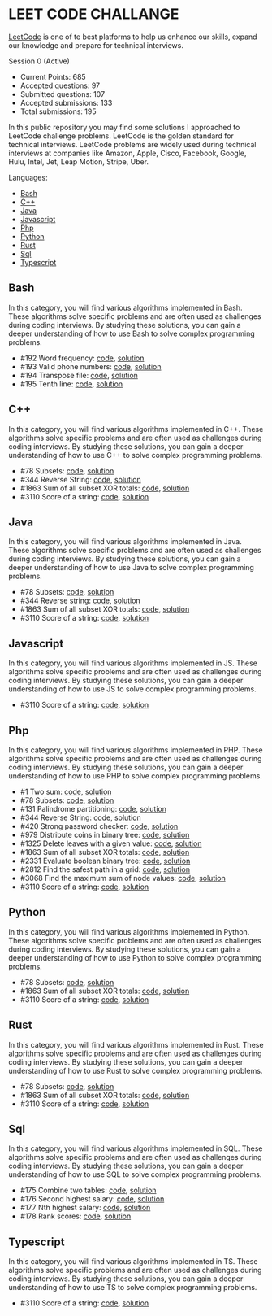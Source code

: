 # LEET CODE CHALLANGE
[LeetCode](https://leetcode.com/) is one of te best platforms to help us enhance our skills, expand our knowledge and 
prepare for technical interviews.

Session 0 (Active)
- Current Points: 685
- Accepted questions: 97
- Submitted questions: 107
- Accepted submissions: 133
- Total submissions: 195

In this public repository you may find some solutions I approached to LeetCode challenge problems. LeetCode is the 
golden standard for technical interviews. LeetCode problems are widely used during technical interviews at companies 
like Amazon, Apple, Cisco, Facebook, Google, Hulu, Intel, Jet, Leap Motion, Stripe, Uber.

Languages:
- [Bash](#sh)
- [C++](#cpp)
- [Java](#java)
- [Javascript](#js)
- [Php](#php)
- [Python](#py)
- [Rust](#rs)
- [Sql](#sql)
- [Typescript](#ts)

## <a id="sh"></a> Bash
In this category, you will find various algorithms implemented in Bash. These algorithms solve specific problems and are
often used as challenges during coding interviews. By studying these solutions, you can gain a deeper understanding of
how to use Bash to solve complex programming problems.

- #192 Word frequency: [code](bash%2F00192_word_frequency%2FSolution.sh), [solution](bash%2F00192_word_frequency%2FREADME.md)
- #193 Valid phone numbers: [code](bash%2F00192_word_frequency%2FSolution.sh), [solution](bash%2F00192_word_frequency%2FREADME.md)
- #194 Transpose file: [code](bash%2F00194_transpose_file%2FSolution.sh), [solution](bash%2F00194_transpose_file%2FREADME.md)
- #195 Tenth line: [code](bash%2F00195_tenth_line%2FSolution.sh), [solution](bash%2F00195_tenth_line%2FREADME.md)

## <a id="cpp"></a> C++
In this category, you will find various algorithms implemented in C++. These algorithms solve specific problems and are
often used as challenges during coding interviews. By studying these solutions, you can gain a deeper understanding of
how to use C++ to solve complex programming problems.

- #78 Subsets: [code](cpp%2F00078_subsets%2FSolution.cpp), [solution](cpp%2F00078_subsets%2FREADME.md)
- #344 Reverse String: [code](cpp%2F00344_reverse_string%2FSolution.cpp), [solution](cpp%2F00344_reverse_string%2FREADME.md)
- #1863 Sum of all subset XOR totals: [code](cpp%2F01863_sum_of_all_subset_XOR_totals%2FSolution.cpp), [solution](cpp%2F01863_sum_of_all_subset_XOR_totals%2FREADME.md)
- #3110 Score of a string: [code](cpp%2F03110_score_of_a_string%2FSolution.cpp), [solution](cpp%2F03110_score_of_a_string%2FREADME.md)

## <a id="java"></a> Java
In this category, you will find various algorithms implemented in Java. These algorithms solve specific problems and are
often used as challenges during coding interviews. By studying these solutions, you can gain a deeper understanding of
how to use Java to solve complex programming problems.

- #78 Subsets: [code](java%2F00078_subsets%2FSolution.java), [solution](java%2F00078_subsets%2FREADME.md)
- #344 Reverse string: [code](java%2F0344_reverse_string%2FSolution.java), [solution](java%2F0344_reverse_string%2FREADME.md)
- #1863 Sum of all subset XOR totals: [code](java%2F01863_sum_of_all_subset_XOR_totals%2FSolution.java), [solution](java%2F01863_sum_of_all_subset_XOR_totals%2FREADME.md)
- #3110 Score of a string: [code](java%2F03110_score_of_a_string%2FSolution.java), [solution](java%2F03110_score_of_a_string%2FREADME.md)

## <a id="js"></a> Javascript
In this category, you will find various algorithms implemented in JS. These algorithms solve specific problems and are
often used as challenges during coding interviews. By studying these solutions, you can gain a deeper understanding of
how to use JS to solve complex programming problems.

- #3110 Score of a string: [code](js%2F03110_score_of_a_string%2FSolution.js), [solution](js%2F03110_score_of_a_string%2FREADME.md)

## <a id="php"></a> Php
In this category, you will find various algorithms implemented in PHP. These algorithms solve specific problems and are 
often used as challenges during coding interviews. By studying these solutions, you can gain a deeper understanding of 
how to use PHP to solve complex programming problems.

- #1 Two sum: [code](php%2F00001_two_sum%2FSolution.php), [solution](php%2F00001_two_sum%2FREADME.md)
- #78 Subsets: [code](php%2F00078_subsets%2FSolution.php), [solution](php%2F00078_subsets%2FREADME.md)
- #131 Palindrome partitioning: [code](php%2F00131_palindrome_partitioning%2FSolution.php), [solution](php%2F00131_palindrome_partitioning%2FREADME.md)
- #344 Reverse String: [code](php%2F00344_reverse_string%2FSolution.php), [solution](php%2F00344_reverse_string%2FREADME.md)
- #420 Strong password checker: [code](php%2F00420_strong_password_checker%2FSolution.php), [solution](php%2F00420_strong_password_checker%2FREADME.md)
- #979 Distribute coins in binary tree: [code](php%2F00979_distribute_coins_in_binary_tree%2FSolution.php), [solution](php%2F00979_distribute_coins_in_binary_tree%2FREADME.md)
- #1325 Delete leaves with a given value: [code](php%2F01325_delete_leaves_with_a_given_value%2FSolution.php), [solution](php%2F01325_delete_leaves_with_a_given_value%2FREADME.md)
- #1863 Sum of all subset XOR totals: [code](php%2F01863_sum_of_all_subset_XOR_totals%2FSolution.php), [solution](php%2F01863_sum_of_all_subset_XOR_totals%2FREADME.md)
- #2331 Evaluate boolean binary tree: [code](php%2F02331_evaluate_boolean_binary_tree%2FSolution.php), [solution](php%2F02331_evaluate_boolean_binary_tree%2FREADME.md)
- #2812 Find the safest path in a grid: [code](php%2F02812_find_the_safest_path_in_a_grid%2FSolution.php), [solution](php%2F02812_find_the_safest_path_in_a_grid%2FREADME.md)
- #3068 Find the maximum sum of node values: [code](php%2F03068_find_the_maximum_sum_of_node_values%2FSolution.php), [solution](php%2F03068_find_the_maximum_sum_of_node_values%2FREADME.md)
- #3110 Score of a string: [code](php%2F03110_score_of_a_string%2FSolution.php), [solution](php%2F03110_score_of_a_string%2FREADME.md)

## <a id="py"></a> Python
In this category, you will find various algorithms implemented in Python. These algorithms solve specific problems and 
are often used as challenges during coding interviews. By studying these solutions, you can gain a deeper understanding 
of how to use Python to solve complex programming problems.

- #78 Subsets: [code](python%2F00078_subsets%2FSolutions.py), [solution](python%2F00078_subsets%2FREADME.md)
- #1863 Sum of all subset XOR totals: [code](python%2F01863_sum_of_all_subset_XOR_totals%2FSolution.py), [solution](python%2F01863_sum_of_all_subset_XOR_totals%2FREADME.md)
- #3110 Score of a string: [code](python%2F03110_score_of_a_string%2FSolution.py), [solution](python%2F03110_score_of_a_string%2FREADME.md)

## <a id="rs"></a> Rust
In this category, you will find various algorithms implemented in Rust. These algorithms solve specific problems and are 
often used as challenges during coding interviews. By studying these solutions, you can gain a deeper understanding of
how to use Rust to solve complex programming problems.

- #78 Subsets: [code](rust%2F00078_subsets%2FSolution.rs), [solution](rust%2F00078_subsets%2FREADME.md)
- #1863 Sum of all subset XOR totals: [code](rust%2F01863_sum_of_all_subset_XOR_totals%2FSolution.rs), [solution](rust%2F01863_sum_of_all_subset_XOR_totals%2FREADME.md)
- #3110 Score of a string: [code](rust%2F03110_score_of_a_string%2FSolution.rs), [solution](rust%2F03110_score_of_a_string%2FREADME.md)

## <a id="sql"></a> Sql
In this category, you will find various algorithms implemented in SQL. These algorithms solve specific problems and are
often used as challenges during coding interviews. By studying these solutions, you can gain a deeper understanding of
how to use SQL to solve complex programming problems.

- #175 Combine two tables: [code](sql%2F00175_combine_two_tables%2FSolution.sql), [solution](sql%2F00175_combine_two_tables%2FREADME.md)
- #176 Second highest salary: [code](sql%2F00176_second_highest_salary%2FSolution.sql), [solution](sql%2F00176_second_highest_salary%2FREADME.md)
- #177 Nth highest salary: [code](sql%2F00177_nth_highest_salary%2FSolution.sql), [solution](sql%2F00177_nth_highest_salary%2FREADME.md)
- #178 Rank scores: [code](sql%2F00178_rank_scores%2FSolution.sql), [solution](sql%2F00178_rank_scores%2FREADME.md)

## <a id="ts"></a> Typescript
In this category, you will find various algorithms implemented in TS. These algorithms solve specific problems and are 
often used as challenges during coding interviews. By studying these solutions, you can gain a deeper understanding of 
how to use TS to solve complex programming problems.

- #3110 Score of a string: [code](ts%2F03110_score_of_a_string%2FSolution.ts), [solution](ts%2F03110_score_of_a_string%2FREADME.md)
